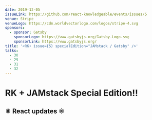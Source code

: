 ```yaml
---
date: 2019-12-05
issueLink: https://github.com/react-knowledgeable/events/issues/5
venue: Stripe
venueLogo: https://cdn.worldvectorlogo.com/logos/stripe-4.svg
sponsors:
  - sponsor: Gatsby
    sponsorLogo: https://www.gatsbyjs.org/Gatsby-Logo.svg
    sponsorLink: https://www.gatsbyjs.org/
title: '<RK⚡️ issue={5} specialEdition="JAMstack / Gatsby" />'
talks: 
  - 30
  - 29
  - 31
  - 32
---
```


# RK + JAMstack Special Edition!!

## ⚛️ React updates ⚛️
